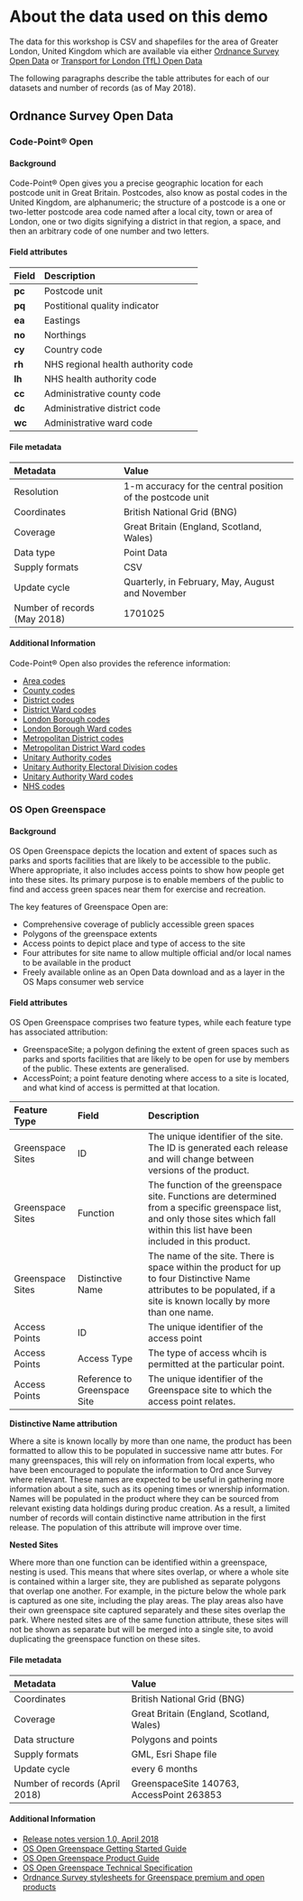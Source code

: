 # About the data used on this demo
The data for this workshop is CSV and shapefiles for the area of Greater London, United Kingdom which are available via either [Ordnance Survey Open Data](http://www.os.uk/oswebsite/opendata/index.html) or [Transport for London (TfL) Open Data](https://tfl.gov.uk/info-for/open-data-users/)

The following paragraphs describe the table attributes for each of our datasets and number of records (as of May 2018).

## Ordnance Survey Open Data

### Code-Point® Open

#### Background
Code-Point® Open gives you a precise geographic location for each postcode unit in Great Britain. Postcodes, also know as postal codes in the United Kingdom, are alphanumeric; the structure of a postcode is a one or two-letter postcode area code named after a local city, town or area of London, one or two digits signifying a district in that region, a space, and then an arbitrary code of one number and two letters. 

#### Field attributes
| Field | Description |
| :---- | :--- |
| **pc** | Postcode unit |
| **pq** | Postitional quality indicator |
| **ea** | Eastings |
| **no** | Northings |
| **cy** | Country code |
| **rh** | NHS regional health authority  code |
| **lh** | NHS health authority  code |
| **cc** | Administrative county code |
| **dc** | Administrative district code |
| **wc** | Administrative ward code |

#### File metadata
| Metadata | Value |
| :------- | :---- |
| Resolution | 1-m accuracy for the central position of the postcode unit |
| Coordinates |  British National Grid (BNG) |
| Coverage | Great Britain (England, Scotland, Wales) |
| Data type | Point Data |
| Supply formats | CSV |
| Update cycle | Quarterly, in February, May, August and November |
| Number of records (May 2018) | 1701025 |

#### Additional Information
Code-Point® Open also provides the reference information:
- [Area codes](cpo-area-codes.md)
- [County codes](cpo-county-codes.md)
- [District codes](cpo-district-codes.md)
- [District Ward codes](cpo-district-ward-codes.md)
- [London Borough codes](cpo-lon-borough-codes.md)
- [London Borough Ward codes](cpo-lon-borough-ward-codes.md)
- [Metropolitan District codes](cpo-met-district-codes.md)
- [Metropolitan District Ward codes](cpo-met-district-ward-codes.md)
- [Unitary Authority codes](cpo-uni-auth-codes.md)
- [Unitary Authority Electoral Division codes](cpo-uni-auth-electoral-codes.md)
- [Unitary Authority Ward codes](cpo-uni-auth-ward-codes.md)
- [NHS codes](nhs-codes.md)

### OS Open Greenspace

#### Background
OS Open Greenspace depicts the location and extent of spaces such as parks and sports facilities that are likely to be accessible to the public. Where appropriate, it also includes access points to show how people get into these sites. Its primary purpose is to enable members of the public to find and access green spaces near them for exercise and recreation.

The key features of Greenspace Open are:
- Comprehensive coverage of publicly accessible green spaces
- Polygons of the greenspace extents
- Access points to depict place and type of access to the site
- Four attributes for site name to allow multiple official and/or local names to be available in the product
- Freely available online as an Open Data download and as a layer in the OS Maps consumer web service

#### Field attributes
OS Open Greenspace comprises two feature types, while each feature type has associated attribution:
- GreenspaceSite; a polygon defining the extent of green spaces such as parks and sports facilities that are likely to be open
for use by members of the public. These extents are generalised.
- AccessPoint; a point feature denoting where access to a site is located, and what kind of access is permitted at that
location.

| Feature Type | Field | Description |
| :----------- | :---- | :---------- |
| Greenspace Sites | ID | The unique identifier of the site. The ID is generated each release and will change between versions of the product. |
| Greenspace Sites | Function | The function of the greenspace site. Functions are determined from a specific greenspace list, and only those sites which fall within this list have been included in this product. |
| Greenspace Sites | Distinctive Name | The name of the site. There is space within the product for up to four Distinctive Name attributes to be populated, if a site is known locally by more than one name. |
| Access Points | ID | The unique identifier of the access point |
| Access Points | Access Type | The type of access whcih is permitted at the particular point. |
| Access Points | Reference to Greenspace Site | The unique identifier of the Greenspace site to which the access point relates. | 

**Distinctive Name attribution** 

Where a site is known locally by more than one name, the product has been formatted to allow this to be populated in successive name attr butes. For many greenspaces, this will rely on information from local experts, who have been encouraged to populate the information to Ord ance Survey where relevant. These names are expected to be useful in gathering more information about a site, such as its opening times or  wnership information. Names will be populated in the product where they can be sourced from relevant existing data holdings during produc  creation. As a result, a limited number of records will contain distinctive name attribution in the first release. The population of this attribute will improve over time.

**Nested Sites**

Where more than one function can be identified within a greenspace, nesting is used. This means that where sites overlap, or where a whole site is contained within a larger site, they are published as separate polygons that overlap one another. For example, in the picture below the whole park is captured as one site, including the play areas. The play areas also have their own greenspace site captured separately and these sites overlap the park. Where nested sites are of the same function attribute, these sites will not be shown as separate but will be merged into a single site, to avoid duplicating the greenspace function on these sites.

#### File metadata
| Metadata | Value |
| :--- | :--- |
| Coordinates | British National Grid (BNG) |
| Coverage | Great Britain (England, Scotland, Wales) |
| Data structure | Polygons and points |
| Supply formats | GML, Esri Shape file |
| Update cycle | every 6 months |
| Number of records (April 2018) | GreenspaceSite 140763, AccessPoint 263853 |

#### Additional Information
- [Release notes version 1.0, April 2018](https://www.ordnancesurvey.co.uk/docs/release-notes/os-open-greenspace-release-note-apr-2018.pdf)
- [OS Open Greenspace Getting Started Guide](https://www.ordnancesurvey.co.uk/docs/user-guides/os-open-greenspace-getting-started-guide.pdf)
- [OS Open Greenspace Product Guide](https://www.ordnancesurvey.co.uk/docs/product-guides/os-open-greenspace-product-guide.pdf)
- [OS Open Greenspace Technical Specification](https://www.ordnancesurvey.co.uk/docs/technical-specifications/os-open-greenspace-technical-specification.pdf)
- [Ordnance Survey stylesheets for Greenspace premium and open products](https://github.com/OrdnanceSurvey/OS-Open-Greenspace-stylesheets)
